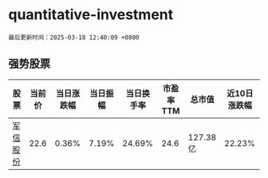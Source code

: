 # quantitative-investment

`最后更新时间：2025-03-18 12:40:09 +0800`

## 强势股票

|股票|当前价|当日涨跌幅|当日振幅|当日换手率|市盈率TTM|总市值|近10日涨跌幅|
|----|----|----|----|----|----|----|----|
|[军信股份](https://xueqiu.com/S/SZ301109)|22.6|0.36%|7.19%|24.69%|24.6|127.38亿|22.23%|
